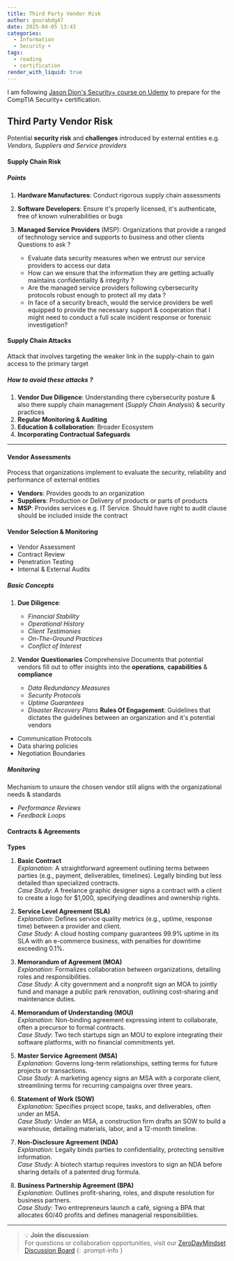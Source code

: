 ```yaml
---
title: Third Party Vendor Risk
author: gourabdg47
date: 2025-04-05 13:43
categories:
  - Information
  - Security +
tags:
  - reading
  - certification
render_with_liquid: true
---
```

I am following [Jason Dion's Security+ course on Udemy](https://www.udemy.com/course/securityplus/learn/lecture/40324620#overview) to prepare for the CompTIA Security+ certification.

## Third Party Vendor Risk
Potential **security risk** and **challenges** introduced by external entities e.g. *Vendors, Suppliers and Service providers*

#### Supply Chain Risk
##### Points
1. **Hardware Manufactures**: Conduct rigorous supply chain assessments
2. **Software Developers**: Ensure it's properly licensed, it's authenticate, free of known vulnerabilities or bugs  
3. **Managed Service Providers** (MSP): Organizations that provide a ranged of technology service and supports to business and other clients 
	Questions to ask ?
	
	- Evaluate data security measures when we entrust our service providers to access our data
	- How can we ensure that the information they are getting actually maintains confidentiality & integrity ?
	- Are the managed service providers following cybersecurity protocols robust enough to protect all my data ?
	- In face of a security breach, would the service providers be well equipped to provide the necessary support & cooperation that I might need to conduct a full scale incident response or forensic investigation?  
	 
#### Supply Chain Attacks
Attack that involves targeting the weaker link in the supply-chain to gain access to the primary target
##### How to avoid these attacks ?
1. **Vendor Due Diligence**: Understanding there cybersecurity posture & also there supply chain management (_Supply Chain Analysis_) & security practices 
2. **Regular Monitoring & Auditing**
3. **Education & collaboration**: Broader Ecosystem
4. **Incorporating Contractual Safeguards** 

---
#### Vendor Assessments
Process that organizations implement to evaluate the security, reliability and performance of external entities
- **Vendors**: Provides goods to an organization
- **Suppliers**: Production or Delivery of products or parts of products
- **MSP**: Provides services e.g. IT Service. Should have right to audit clause should be included inside the contract

#### Vendor Selection & Monitoring
- Vendor Assessment
- Contract Review
- Penetration Testing 
- Internal & External Audits
##### Basic Concepts 
1. **Due Diligence**: 
	- *Financial Stability*
	- *Operational History*
	- *Client Testimonies*
	- *On-The-Ground Practices* 
	- *Conflict of Interest*
	
2. **Vendor Questionaries**
	Comprehensive Documents that potential vendors fill out to offer insights into the **operations**, **capabilities** & **compliance**
	- *Data Redundancy Measures* 
	- *Security Protocols* 
	- *Uptime Guarantees* 
	- *Disaster Recovery Plans*
**Rules Of Engagement**: Guidelines that dictates the guidelines between an organization and it's potential vendors 
- Communication Protocols 
- Data sharing policies
- Negotiation Boundaries 
##### Monitoring 
Mechanism to unsure the chosen vendor still aligns with the organizational needs & standards 
- *Performance Reviews*
- *Feedback Loops*
#### Contracts & Agreements
**Types**
1. **Basic Contract**  
	_Explanation_: A straightforward agreement outlining terms between parties (e.g., payment, deliverables, timelines). Legally binding but less detailed than specialized contracts.  
	_Case Study_: A freelance graphic designer signs a contract with a client to create a logo for $1,000, specifying deadlines and ownership rights.

2. **Service Level Agreement (SLA)**  
	_Explanation_: Defines service quality metrics (e.g., uptime, response time) between a provider and client.  
	_Case Study_: A cloud hosting company guarantees 99.9% uptime in its SLA with an e-commerce business, with penalties for downtime exceeding 0.1%.

3. **Memorandum of Agreement (MOA)**  
	_Explanation_: Formalizes collaboration between organizations, detailing roles and responsibilities.  
	_Case Study_: A city government and a nonprofit sign an MOA to jointly fund and manage a public park renovation, outlining cost-sharing and maintenance duties.

4. **Memorandum of Understanding (MOU)**  
	_Explanation_: Non-binding agreement expressing intent to collaborate, often a precursor to formal contracts.  
	_Case Study_: Two tech startups sign an MOU to explore integrating their software platforms, with no financial commitments yet.

5. **Master Service Agreement (MSA)**  
	_Explanation_: Governs long-term relationships, setting terms for future projects or transactions.  
	_Case Study_: A marketing agency signs an MSA with a corporate client, streamlining terms for recurring campaigns over three years.

6. **Statement of Work (SOW)**  
	_Explanation_: Specifies project scope, tasks, and deliverables, often under an MSA.  
	_Case Study_: Under an MSA, a construction firm drafts an SOW to build a warehouse, detailing materials, labor, and a 12-month timeline.

7. **Non-Disclosure Agreement (NDA)**  
	_Explanation_: Legally binds parties to confidentiality, protecting sensitive information.  
	_Case Study_: A biotech startup requires investors to sign an NDA before sharing details of a patented drug formula.

8. **Business Partnership Agreement (BPA)**  
	_Explanation_: Outlines profit-sharing, roles, and dispute resolution for business partners.  
	_Case Study_: Two entrepreneurs launch a café, signing a BPA that allocates 60/40 profits and defines managerial responsibilities.

---

> 💡 **Join the discussion**:  
> For questions or collaboration opportunities, visit our [ZeroDayMindset Discussion Board](https://github.com/orgs/X3N0-G0D/discussions)
{: .prompt-info }